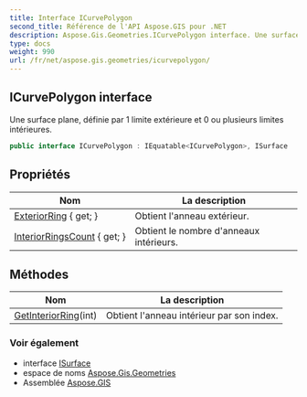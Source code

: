 ```yaml
---
title: Interface ICurvePolygon
second_title: Référence de l'API Aspose.GIS pour .NET
description: Aspose.Gis.Geometries.ICurvePolygon interface. Une surface plane définie par 1 limite extérieure et 0 ou plusieurs limites intérieures.
type: docs
weight: 990
url: /fr/net/aspose.gis.geometries/icurvepolygon/
---
```

## ICurvePolygon interface

Une surface plane, définie par 1 limite extérieure et 0 ou plusieurs limites intérieures.

```csharp
public interface ICurvePolygon : IEquatable<ICurvePolygon>, ISurface
```

## Propriétés

| Nom | La description |
| --- | --- |
| [ExteriorRing](../../aspose.gis.geometries/icurvepolygon/exteriorring/) { get; } | Obtient l'anneau extérieur. |
| [InteriorRingsCount](../../aspose.gis.geometries/icurvepolygon/interiorringscount/) { get; } | Obtient le nombre d'anneaux intérieurs. |

## Méthodes

| Nom | La description |
| --- | --- |
| [GetInteriorRing](../../aspose.gis.geometries/icurvepolygon/getinteriorring/)(int) | Obtient l'anneau intérieur par son index. |

### Voir également

* interface [ISurface](../isurface/)
* espace de noms [Aspose.Gis.Geometries](../../aspose.gis.geometries/)
* Assemblée [Aspose.GIS](../../)


